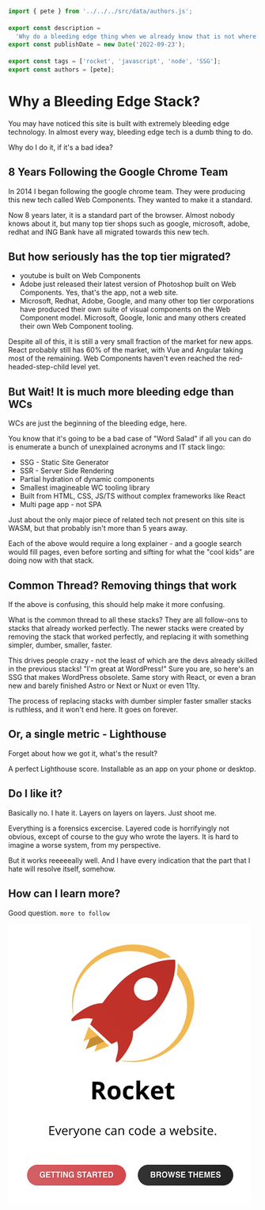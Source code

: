 ```js server

import { pete } from '../../../src/data/authors.js';

export const description =
  'Why do a bleeding edge thing when we already know that is not where the jobs are?';
export const publishDate = new Date('2022-09-23');

export const tags = ['rocket', 'javascript', 'node', 'SSG'];
export const authors = [pete];
```

# Why a Bleeding Edge Stack?

You may have noticed this site is built with extremely bleeding edge technology. In almost every way, bleeding edge tech is a dumb thing to do.

Why do I do it, if it's a bad idea?

## 8 Years Following the Google Chrome Team

In 2014 I began following the google chrome team. They were producing this new tech called Web Components. They wanted to make it a standard.

Now 8 years later, it is a standard part of the browser. Almost nobody knows about it, but many top tier shops such as google, microsoft, adobe, redhat and ING Bank have all migrated towards this new tech.

## But how seriously has the top tier migrated?

- youtube is built on Web Components
- Adobe just released their latest version of Photoshop built on Web Components. Yes, that's the app, not a web site.
- Microsoft, Redhat, Adobe, Google, and many other top tier corporations have produced their own suite of visual components on the Web Component model. Microsoft, Google, Ionic and many others created their own Web Component tooling.

Despite all of this, it is still a very small fraction of the market for new apps. React probably still has 60% of the market, with Vue and Angular taking most of the remaining. Web Components haven't even reached the red-headed-step-child level yet.

## But Wait! It is much more bleeding edge than WCs

WCs are just the beginning of the bleeding edge, here.

You know that it's going to be a bad case of "Word Salad" if all you can do is enumerate a bunch of unexplained acronyms and IT stack lingo: 

- SSG - Static Site Generator
- SSR - Server Side Rendering
- Partial hydration of dynamic components
- Smallest imagineable WC tooling library
- Built from HTML, CSS, JS/TS without complex frameworks like React
- Multi page app - not SPA

Just about the only major piece of related tech not present on this site is WASM, but that probably isn't more than 5 years away.

Each of the above would require a long explainer - and a google search would fill pages, even before sorting and sifting for what the "cool kids" are doing now with that stack.

## Common Thread? Removing things that work

If the above is confusing, this should help make it more confusing.

What is the common thread to all these stacks? They are all follow-ons to stacks that already worked perfectly. The newer stacks were created by removing the stack that worked perfectly, and replacing it with something simpler, dumber, smaller, faster.

This drives people crazy - not the least of which are the devs already skilled in the previous stacks! "I'm great at WordPress!" Sure you are, so here's an SSG that makes WordPress obsolete. Same story with React, or even a bran new and barely finished Astro or Next or Nuxt or even 11ty.

The process of replacing stacks with dumber simpler faster smaller stacks is ruthless, and it won't end here. It goes on forever.

## Or, a single metric - Lighthouse

Forget about how we got it, what's the result?

A perfect Lighthouse score. Installable as an app on your phone or desktop.

## Do I like it?

Basically no. I hate it. Layers on layers on layers. Just shoot me.

Everything is a forensics excercise. Layered code is horrifyingly not obvious, except of course to the guy who wrote the layers. It is hard to imagine a worse system, from my perspective.

But it works reeeeeally well. And I have every indication that the part that I hate will resolve itself, somehow.



## How can I learn more?

Good question. `more to follow`

![some image](./intro.png)
